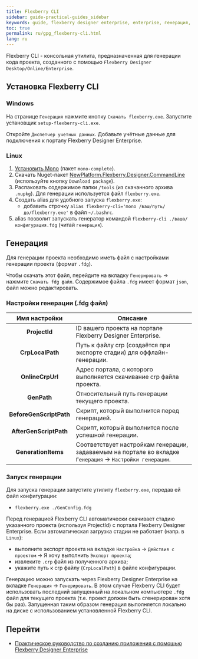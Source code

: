 ```yaml
---
title: Flexberry CLI
sidebar: guide-practical-guides_sidebar
keywords: guide, flexberry designer enterprise, enterprise, генерация, генератор, cli, flexberry-cli, установка flexberry cli
toc: true
permalink: ru/gpg_flexberry-cli.html
lang: ru
---
```


Flexberry CLI - консольная утилита, предназначенная для генерации кода проекта, созданного с помощью `Flexberry Designer Desktop/Online/Enterprise`.

## Установка Flexberry CLI

### Windows
На странице `Генерация` нажмите кнопку `Скачать flexberry.exe`. Запустите установщик `setup-flexberry-cli.exe`.

Откройте `Диспетчер учетных данных`. Добавьте учётные данные для подключения к порталу Flexberry Designer Enterprise.

### Linux
1. [Установить Mono](https://www.mono-project.com/download/stable/#download-lin) (пакет `mono-complete`).
2. Скачать Nuget-пакет [NewPlatform.Flexberry.Designer.CommandLine](https://www.nuget.org/packages/NewPlatform.Flexberry.Designer.CommandLine) (используйте кнопку `Download package`).
3. Распаковать содержимое папки `/tools` (из скачанного архива `.nupkg`). Для генерации используется файл `flexberry.exe`.
4. Создать alias для удобного запуска `flexberry.exe`:
    - добавить строчку `alias flexberry-cli='mono /ваш/путь/до/flexberry.exe'` в файл `~/.bashrc`.
5. alias позволит запускать генератор командой `flexberry-cli ./ваша/конфигурация.fdg` (читай  `генерация`).

## Генерация
Для генерации проекта необходимо иметь файл с настройками генерации проекта (формат `.fdg`).

Чтобы скачать этот файл, перейдите на вкладку `Генерировать` -> нажмите `Скачать fdg файл`. Содержимое файла `.fdg` имеет формат `json`, файл можно редактировать.

### Настройки генерации (.fdg файл)

| Имя настройки | Описание |
| :---: | --- |
| **ProjectId** | ID вашего проекта на портале Flexberry Designer Enterprise. |
| **CrpLocalPath** | Путь к файлу crp (создаётся при экспорте стадии) для оффлайн-генерации. |
| **OnlineCrpUrl** | Адрес портала, с которого выполняется скачивание crp файла проекта. |
| **GenPath** | Относительный путь генерации текущего проекта. |
| **BeforeGenScriptPath** | Скрипт, который выполнится перед генерацией. |
| **AfterGenScriptPath** | Скрипт, который выполнится после успешной генерации. |
| **GenerationItems** | Соответствует настройкам генерации, задаваемым на портале во вкладке `Генерация` -> `Настройки генерации`. |

### Запуск генерации
Для запуска генерации запустите утилиту `flexberry.exe`, передав ей файл конфигурации:
- `flexberry.exe ./GenConfig.fdg`

Перед генерацией Flexberry CLI автоматически скачивает стадию указанного проекта (используя ProjectId) с портала Flexberry Designer Enterprise. Если автоматическая загрузка стадии не работает (напр. в `Linux`):
- выполните экспорт проекта на вкладке `Настройка` -> `Действия с проектом` -> Я хочу выполнить `Экспорт проекта`;
- извлеките `.crp` файл из полученного архива;
- укажите путь к crp файлу (`CrpLocalPath`) в файле конфигурации.

Генерацию можно запускать через Flexberry Designer Enterprise на вкладке `Генерация` -> `Генерировать`. В этом случае Flexberry CLI будет использовать последний запущенный на локальном компьютере `.fdg` файл для текущего проекта (т.е. проект должен быть сгенерирован хотя бы раз). Запущенная таким образом генерация выполняется локально на диске с использованием установленной Flexberry CLI.

## Перейти

* <i class="fa fa-arrow-left" aria-hidden="true"></i> [Практическое руководство по созданию приложения с помощью Flexberry Designer Enterprise](gpg_practical-guide.md)
